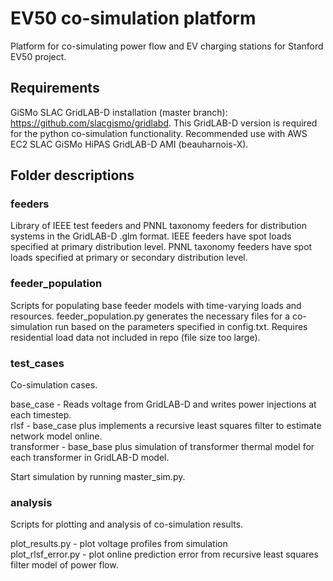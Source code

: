 # EV50 co-simulation platform

Platform for co-simulating power flow and EV charging stations for Stanford EV50 project. 


## Requirements

GiSMo SLAC GridLAB-D installation (master branch): https://github.com/slacgismo/gridlabd. This GridLAB-D version is required for the python co-simulation functionality. Recommended use with AWS EC2 SLAC GiSMo HiPAS GridLAB-D AMI (beauharnois-X).

## Folder descriptions

### feeders

Library of IEEE test feeders and PNNL taxonomy feeders for distribution systems in the GridLAB-D .glm format.
IEEE feeders have spot loads specified at primary distribution level. PNNL taxonomy feeders have spot loads specified at primary or secondary distribution level.


### feeder_population

Scripts for populating base feeder models with time-varying loads and resources. feeder_population.py generates the necessary files for a co-simulation run based on the parameters specified in config.txt. Requires residential load data not included in repo (file size too large).


### test_cases

Co-simulation cases. 

base_case - Reads voltage from GridLAB-D and writes power injections at each timestep.  
rlsf - base_case plus implements a recursive least squares filter to estimate network model online.  
transformer - base_base plus simulation of transformer thermal model for each transformer in GridLAB-D model.

Start simulation by running master_sim.py.


### analysis

Scripts for plotting and analysis of co-simulation results.

plot_results.py - plot voltage profiles from simulation  
plot_rlsf_error.py - plot online prediction error from recursive least squares filter model of power flow.  